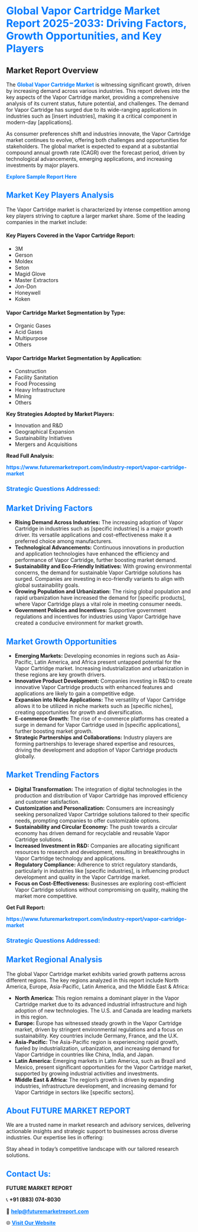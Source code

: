 <h1 style="color: #007BFF;">Global Vapor Cartridge Market Report 2025-2033: Driving Factors, Growth Opportunities, and Key Players</h1>

<section id="overview">
<h2>Market Report Overview</h2>
<p>The <a href="https://www.futuremarketreport.com/industry-report/vapor-cartridge-market" style="color: #007BFF; text-decoration: none;"><strong>Global Vapor Cartridge Market</strong></a> is witnessing significant growth, driven by increasing demand across various industries. This report delves into the key aspects of the Vapor Cartridge market, providing a comprehensive analysis of its current status, future potential, and challenges. The demand for Vapor Cartridge has surged due to its wide-ranging applications in industries such as [insert industries], making it a critical component in modern-day [applications].</p>
<p>As consumer preferences shift and industries innovate, the Vapor Cartridge market continues to evolve, offering both challenges and opportunities for stakeholders. The global market is expected to expand at a substantial compound annual growth rate (CAGR) over the forecast period, driven by technological advancements, emerging applications, and increasing investments by major players.</p>
</section>

<section id="overview">
<p><a href="https://www.futuremarketreport.com/request-sample/reportId=105772" style="color: #007BFF; text-decoration: none;"><strong>Explore Sample Report Here</strong></a></p>
</section>

<section id="key-players">
<h2 style="color: #007BFF;">Market Key Players Analysis</h2>
<p>The Vapor Cartridge market is characterized by intense competition among key players striving to capture a larger market share. Some of the leading companies in the market include:</p>
<h4>Key Players Covered in the Vapor Cartridge Report:</h4>
<ul><li>3M</li><li>Gerson</li><li>Moldex</li><li>Seton</li><li>Magid Glove</li><li>Master Extractors</li><li>Jon-Don</li><li>Honeywell</li><li>Koken</li></ul>
<h4>Vapor Cartridge Market Segmentation by Type:</h4>
<ul><li>Organic Gases</li><li>Acid Gases</li><li>Multipurpose</li><li>Others</li></ul>

<h4>Vapor Cartridge Market Segmentation by Application:</h4>
<ul><li>Construction</li><li>Facility Sanitation</li><li>Food Processing</li><li>Heavy Infrastructure</li><li>Mining</li><li>Others</li></ul>
<p><strong>Key Strategies Adopted by Market Players:</strong></p>
<ul>
<li>Innovation and R&D</li>
<li>Geographical Expansion</li>
<li>Sustainability Initiatives</li>
<li>Mergers and Acquisitions</li>
</ul>
</section>

<section>
<p><strong>Read Full Analysis: </strong></p><a href="https://www.futuremarketreport.com/industry-report/vapor-cartridge-market" style="color: #007BFF; text-decoration: none;"><strong>https://www.futuremarketreport.com/industry-report/vapor-cartridge-market</strong></a>
<h3 style="color: #007BFF;">Strategic Questions Addressed:</h3>
</section>

<section id="driving-factors">
<h2 style="color: #007BFF;">Market Driving Factors</h2>
<ul>
<li><strong>Rising Demand Across Industries:</strong> The increasing adoption of Vapor Cartridge in industries such as [specific industries] is a major growth driver. Its versatile applications and cost-effectiveness make it a preferred choice among manufacturers.</li>
<li><strong>Technological Advancements:</strong> Continuous innovations in production and application technologies have enhanced the efficiency and performance of Vapor Cartridge, further boosting market demand.</li>
<li><strong>Sustainability and Eco-Friendly Initiatives:</strong> With growing environmental concerns, the demand for sustainable Vapor Cartridge solutions has surged. Companies are investing in eco-friendly variants to align with global sustainability goals.</li>
<li><strong>Growing Population and Urbanization:</strong> The rising global population and rapid urbanization have increased the demand for [specific products], where Vapor Cartridge plays a vital role in meeting consumer needs.</li>
<li><strong>Government Policies and Incentives:</strong> Supportive government regulations and incentives for industries using Vapor Cartridge have created a conducive environment for market growth.</li>
</ul>
</section>

<section id="growth-opportunities">
<h2 style="color: #007BFF;">Market Growth Opportunities</h2>
<ul>
<li><strong>Emerging Markets:</strong> Developing economies in regions such as Asia-Pacific, Latin America, and Africa present untapped potential for the Vapor Cartridge market. Increasing industrialization and urbanization in these regions are key growth drivers.</li>
<li><strong>Innovative Product Development:</strong> Companies investing in R&D to create innovative Vapor Cartridge products with enhanced features and applications are likely to gain a competitive edge.</li>
<li><strong>Expansion into Niche Applications:</strong> The versatility of Vapor Cartridge allows it to be utilized in niche markets such as [specific niches], creating opportunities for growth and diversification.</li>
<li><strong>E-commerce Growth:</strong> The rise of e-commerce platforms has created a surge in demand for Vapor Cartridge used in [specific applications], further boosting market growth.</li>
<li><strong>Strategic Partnerships and Collaborations:</strong> Industry players are forming partnerships to leverage shared expertise and resources, driving the development and adoption of Vapor Cartridge products globally.</li>
</ul>
</section>

<section id="trending-factors">
<h2 style="color: #007BFF;">Market Trending Factors</h2>
<ul>
<li><strong>Digital Transformation:</strong> The integration of digital technologies in the production and distribution of Vapor Cartridge has improved efficiency and customer satisfaction.</li>
<li><strong>Customization and Personalization:</strong> Consumers are increasingly seeking personalized Vapor Cartridge solutions tailored to their specific needs, prompting companies to offer customizable options.</li>
<li><strong>Sustainability and Circular Economy:</strong> The push towards a circular economy has driven demand for recyclable and reusable Vapor Cartridge solutions.</li>
<li><strong>Increased Investment in R&D:</strong> Companies are allocating significant resources to research and development, resulting in breakthroughs in Vapor Cartridge technology and applications.</li>
<li><strong>Regulatory Compliance:</strong> Adherence to strict regulatory standards, particularly in industries like [specific industries], is influencing product development and quality in the Vapor Cartridge market.</li>
<li><strong>Focus on Cost-Effectiveness:</strong> Businesses are exploring cost-efficient Vapor Cartridge solutions without compromising on quality, making the market more competitive.</li>
</ul>
</section>

<section>
<p><strong>Get Full Report: </strong></p><a href="https://www.futuremarketreport.com/industry-report/vapor-cartridge-market" style="color: #007BFF; text-decoration: none;"><strong>https://www.futuremarketreport.com/industry-report/vapor-cartridge-market</strong></a>
<h3 style="color: #007BFF;">Strategic Questions Addressed:</h3>
</section>


<section id="regional-analysis">
<h2 style="color: #007BFF;">Market Regional Analysis</h2>
<p>The global Vapor Cartridge market exhibits varied growth patterns across different regions. The key regions analyzed in this report include North America, Europe, Asia-Pacific, Latin America, and the Middle East & Africa:</p>
<ul>
<li><strong>North America:</strong> This region remains a dominant player in the Vapor Cartridge market due to its advanced industrial infrastructure and high adoption of new technologies. The U.S. and Canada are leading markets in this region.</li>
<li><strong>Europe:</strong> Europe has witnessed steady growth in the Vapor Cartridge market, driven by stringent environmental regulations and a focus on sustainability. Key countries include Germany, France, and the U.K.</li>
<li><strong>Asia-Pacific:</strong> The Asia-Pacific region is experiencing rapid growth, fueled by industrialization, urbanization, and increasing demand for Vapor Cartridge in countries like China, India, and Japan.</li>
<li><strong>Latin America:</strong> Emerging markets in Latin America, such as Brazil and Mexico, present significant opportunities for the Vapor Cartridge market, supported by growing industrial activities and investments.</li>
<li><strong>Middle East & Africa:</strong> The region’s growth is driven by expanding industries, infrastructure development, and increasing demand for Vapor Cartridge in sectors like [specific sectors].</li>
</ul>
</section>

<footer>
<h2 style="color: #007BFF;">About FUTURE MARKET REPORT</h2>
<p>We are a trusted name in market research and advisory services, delivering actionable insights and strategic support to businesses across diverse industries. Our expertise lies in offering:</p>

<p>Stay ahead in today’s competitive landscape with our tailored research solutions.</p>

<h2 style="color: #007BFF;">Contact Us:</h2>
<p><strong>FUTURE MARKET REPORT</strong></p>
<p>📞 <strong>+91 (883) 074-8030</strong></p>
<p>📧 <strong><a href="mailto:help@futuremarketreport.com" style="color: #007BFF;">help@futuremarketreport.com</a></strong></p>
<p>🌐 <strong><a href="https://www.futuremarketreport.com/" style="color: #007BFF;">Visit Our Website</a></strong></p>
</footer>